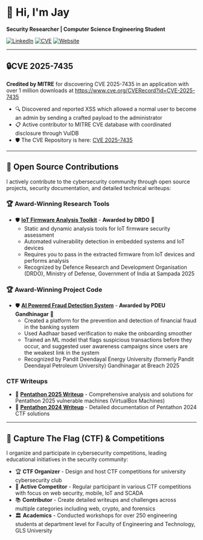 # 👋 Hi, I'm Jay

**Security Researcher | Computer Science Engineering Student**

[![LinkedIn](https://img.shields.io/badge/LinkedIn-Connect-blue?style=flat-square&logo=linkedin)](https://www.linkedin.com/in/shah~jay/)
[![CVE](https://img.shields.io/badge/CVE-Contributor-red?style=flat-square)](https://www.cve.org/CVERecord?id=CVE-2025-7435)
[![Website](https://img.shields.io/badge/Website-Visit-green?style=flat-square&logo=google-chrome)](https://codebrics.com/)


---

## 🔒CVE 2025-7435

**Credited by MITRE** for discovering CVE 2025-7435 in an application with over 1 million downloads at https://www.cve.org/CVERecord?id=CVE-2025-7435

- 🔍 Discovered and reported XSS which allowed a normal user to become an admin by sending a crafted payload to the administrator
- 📋 Active contributor to MITRE CVE database with coordinated disclosure through VulDB
- 🛡️ The CVE Repository is here: [CVE 2025-7435](https://github.com/CodeBrics/lhc-php-resque-exploit)


---
## 🌟 Open Source Contributions

I actively contribute to the cybersecurity community through open source projects, security documentation, and detailed technical writeups:

### 🏆 Award-Winning Research Tools
- 🛡️ **[IoT Firmware Analysis Toolkit](https://github.com/CodeBrics/sampada-2025)** - **Awarded by DRDO** 🏅
  - Static and dynamic analysis tools for IoT firmware security assessment
  - Automated vulnerability detection in embedded systems and IoT devices
  - Requires you to pass in the extracted firmware from IoT devices and performs analysis 
  - Recognized by Defence Research and Development Organisation (DRDO), Ministry of Defense, Government of India at Sampada 2025

### 🏆 Award-Winning Project Code
- 🛡️ **[AI Powered Fraud Detection System](https://github.com/CodeBrics/breach-2025)** - **Awarded by PDEU Gandhinagar** 🏅
  - Created a platform for the prevention and detection of financial fraud in the banking system 
  - Used Aadhaar based verification to make the onboarding smoother
  - Trained an ML model that flags suspicious transactions before they occur, and suggested user awareness campaigns since users are the weakest link in the system
  - Recognized by Pandit Deendayal Energy University (formerly Pandit Deendayal Petroleum University) Gandhinagar at Breach 2025
  
### CTF Writeups 
- 📝 **[Pentathon 2025 Writeup](https://github.com/yourusername/pentathon-2025-writeup)** - Comprehensive analysis and solutions for Pentathon 2025 vulnerable machines (VirtualBox Machines)
- 📝 **[Pentathon 2024 Writeup](https://github.com/yourusername/pentathon-2024-writeup)** - Detailed documentation of Pentathon 2024 CTF solutions
- ---

## 🚩 Capture The Flag (CTF) & Competitions

I organize and participate in cybersecurity competitions, leading educational initiatives in the security community:

- 🏆 **CTF Organizer** - Design and host CTF competitions for university cybersecurity club
- 🎯 **Active Competitor** - Regular participant in various CTF competitions with focus on web security, mobile, IoT and SCADA
- 📚 **Contributor** - Create detailed writeups and challenges across multiple categories including web, crypto, and forensics
- 🏛️ **Academics** - Conducted workshops for over 250 engineering students at department level for Faculty of Engineering and Technology, GLS University

